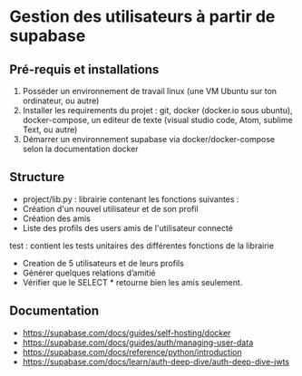 # Gestion des utilisateurs à partir de supabase

## Pré-requis et installations
1. Posséder un environnement de travail linux (une VM Ubuntu sur ton ordinateur, ou autre)
2. Installer les requirements du projet : git, docker (docker.io sous ubuntu), docker-compose, un editeur de texte (visual studio code, Atom, sublime Text, ou autre)
3. Démarrer un environnement supabase via docker/docker-compose selon la documentation docker


## Structure
* project/lib.py : librairie contenant les fonctions suivantes :
 * Création d'un nouvel utilisateur et de son profil
 * Création des amis
 * Liste des profils des users amis de l'utilisateur connecté

test : contient les tests unitaires des différentes fonctions de la librairie
* Creation de 5 utilisateurs et de leurs profils
* Générer quelques relations d’amitié
* Vérifier que le SELECT * retourne bien les amis seulement.


## Documentation
* https://supabase.com/docs/guides/self-hosting/docker
* https://supabase.com/docs/guides/auth/managing-user-data
* https://supabase.com/docs/reference/python/introduction
* https://supabase.com/docs/learn/auth-deep-dive/auth-deep-dive-jwts
